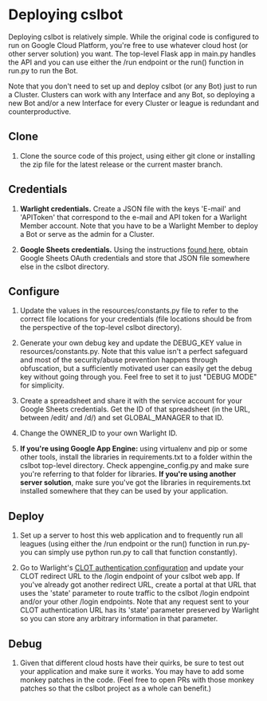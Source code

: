 # Deploying cslbot

Deploying cslbot is relatively simple. While the original code is configured to
run on Google Cloud Platform, you're free to use whatever cloud host (or other
server solution) you want. The top-level Flask app in main.py handles the API
and you can use either the /run endpoint or the run() function in run.py to
run the Bot.

Note that you don't need to set up and deploy cslbot (or any Bot) just to run a
Cluster. Clusters can work with any Interface and any Bot, so deploying a new
Bot and/or a new Interface for every Cluster or league is redundant and
counterproductive.

## Clone

1. Clone the source code of this project, using either git clone or installing
   the zip file for the latest release or the current master branch.

## Credentials

1. **Warlight credentials.** Create a JSON file with the keys 'E-mail' and
   'APIToken' that correspond to the e-mail and API token for a Warlight Member
   account. Note that you have to be a Warlight Member to deploy a Bot or
   serve as the admin for a Cluster.

2. **Google Sheets credentials.** Using the instructions [found here](http://gspread.readthedocs.io/en/latest/oauth2.html),
   obtain Google Sheets OAuth credentials and store that JSON file somewhere
   else in the cslbot directory.

## Configure

1. Update the values in the resources/constants.py file to refer to the correct
   file locations for your credentials (file locations should be from the
   perspective of the top-level cslbot directory).

2. Generate your own debug key and update the DEBUG\_KEY value in
   resources/constants.py. Note that this value isn't a perfect safeguard and
   most of the security/abuse prevention happens through obfuscation, but a
   sufficiently motivated user can easily get the debug key without going
   through you. Feel free to set it to just "DEBUG MODE" for simplicity.

3. Create a spreadsheet and share it with the service account for your Google
   Sheets credentials. Get the ID of that spreadsheet (in the URL, between
   /edit/ and /d/) and set GLOBAL\_MANAGER to that ID.

4. Change the OWNER\_ID to your own Warlight ID.

5. **If you're using Google App Engine:** using virtualenv and pip or some other tools, install the libraries in
   requirements.txt to a folder within the cslbot top-level directory. Check
   appengine\_config.py and make sure you're referring to that folder for
   libraries. **If you're using another server solution**, make sure you've got
   the libraries in requirements.txt installed somewhere that they can be used
   by your application.

## Deploy

1. Set up a server to host this web application and to frequently run all
   leagues (using either the /run endpoint or the run() function in run.py- you
   can simply use python run.py to call that function constantly).

2. Go to Warlight's [CLOT authentication configuration](https://www.warlight.net/clot/config)
   and update your CLOT redirect URL to the /login endpoint of your cslbot web
   app. If you've already got another redirect URL, create a portal at that URL
   that uses the 'state' parameter to route traffic to the cslbot /login
   endpoint and/or your other /login endpoints. Note that any request sent to
   your CLOT authentication URL has its 'state' parameter preserved by
   Warlight so you can store any arbitrary information in that parameter.

## Debug

1. Given that different cloud hosts have their quirks, be sure to test out your
   application and make sure it works. You may have to add some monkey patches
   in the code. (Feel free to open PRs with those monkey patches so that the
   cslbot project as a whole can benefit.)
